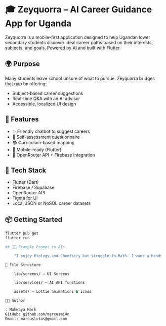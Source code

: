 # 🎓 Zeyquorra – AI Career Guidance App for Uganda

Zeyquorra is a mobile-first application designed to help Ugandan lower secondary students discover ideal career paths based on their interests, subjects, and goals. Powered by AI and built with Flutter.

## 🌍 Purpose

Many students leave school unsure of what to pursue. Zeyquorra bridges that gap by offering:
- Subject-based career suggestions
- Real-time Q&A with an AI advisor
- Accessible, localized UI design

## 🧠 Features

- ✨ Friendly chatbot to suggest careers
- 🧪 Self-assessment questionnaire
- 📚 Curriculum-based mapping
- 📱 Mobile-ready (Flutter)
- 🔗 OpenRouter API + Firebase integration

## 🧪 Tech Stack

- Flutter (Dart)
- Firebase / Supabase
- OpenRouter API
- Figma for UI
- Local JSON or NoSQL career datasets

## 📦 Getting Started

```bash
flutter pub get
flutter run

## 🧑‍🎓 Example Prompt to AI:

    "I enjoy Biology and Chemistry but struggle in Math. I want a hands-on career. What should I consider?"

🧱 File Structure

    lib/screens/ – UI Screens

    lib/services/ – AI API functions

    assets/ – Lottie animations & icons

👨‍💻 Author

: Mukwaya Mark
GitHub: github.com/marcusmi4n
Email: marcuslutas@gmail.com

